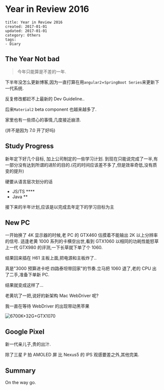 # Year in Review 2016

```metadata
title: Year in Review 2016
created: 2017-01-01
updated: 2017-01-01
category: Others
tags:
- Diary

```

## The Year Not bad

> 今年只能算是不差的一年.

下半年没怎么更新博客,因为一直打算在用`angular2`+`SpringBoot Series`来更新下一代系统.

反复修改都赶不上最新的 Dev Guideline..

后来`Material2` beta component 也越来越多了.

家里也有一些烦心的事情,几度接近崩溃.

(并不是因为 7.0 开了好吗)

## Study Progress

新年定下好几个目标, 加上公司制定的一些学习计划. 到现在只能说完成了一半,有一部分没有达到所谓的进阶的目的.(花的时间应该差不多了,但是效率奇低,没有质变的提升)

硬要从语言层次划分的话

- JS/TS \*\*\*\*
- Java \*\*

接下来的半年计划,应该是以完成去年定下的学习目标为主

## New PC

一开始换了 4K 显示器的时候,老 PC 的 GTX460 估摸着不能输出 2K 以上分辨率的信号. 适逢老黄 1000 系列的卡横空出世,看到 GTX1060 以相同的功耗性能怒草上一代 GTX980 的评测,一下长草就下单了个 1060.

结果回来插在 H61 主板上面,把电源和主板炸了..

真是"3000 预算进卡吧 四路泰坦带回家"的节奏.立马把 1060 退了,老的 CPU 出了二手,准备下单新 PC.

结果就变成这样了...

老黄坑了一把,说好的新架构 Mac WebDriver 呢?

我一直在等待 WebDriver 的出现带动黑苹果

![6700K+32G+GTX1070](https://wx2.sinaimg.cn/large/7755dd69gy1fceizh66juj215u16m79s.jpg)

## Google Pixel

新一代亲儿子,贵的出汁.

除了三星 P 拍 AMOLED 屏 比 Nexus5 的 IPS 观感要差之外,其他完美.

## Summary

On the way go.
